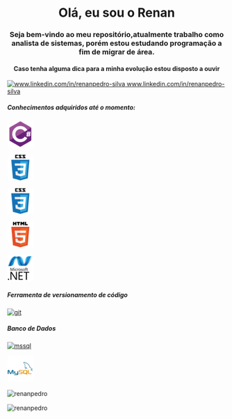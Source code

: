 <h1 align = "center"> Olá, eu sou o Renan </h1>

<h3 align = "center"> Seja bem-vindo ao meu repositório,atualmente trabalho como analista de sistemas, porém estou estudando programação a fim de migrar de área. </h3>

<h4 align = "center"> Caso tenha alguma dica para a minha evolução estou disposto a ouvir </h4>



<p align =" left ">
<a href =" www.linkedin.com/in/renanpedro-silva" target =" blank "> <img align =" center "src ="https://raw.githubusercontent.com/rahuldkjain/github-profile-readme-generator/master/src/images/icons/Social/linked-in-alt.svg "alt="www.linkedin.com/in/renanpedro-silva" height = "30" width = "60" /> www.linkedin.com/in/renanpedro-silva </a> </p> 



##### Conhecimentos adquiridos até o momento:

<p align = "left">
<a href="https://www.w3schools.com/cs/" target="_blank"> <img src = "https://raw.githubusercontent.com/devicons/devicon/master/icons/csharp/csharp-original.svg "alt =" csharp "width =" 60 "height =" 60 "/>  </a> 

<p align = "left">
 <a href =" https://www.w3schools.com/css/ " target ="_ blank "> <img src="https://raw.githubusercontent.com/devicons/devicon/master/icons/css3/css3-original-wordmark.svg "alt =" css3 "width =" 60 " height =" 60 "/>

<p align = "left">
<a href =" https://www.w3schools.com/css/ " target ="_ blank "> <img src="https://raw.githubusercontent.com/devicons/devicon/master/icons/css3/css3-original-wordmark.svg "alt =" css3 "width =" 60 " height =" 60 "/> </a></p>

<p align = "left">
<a href="https://www.w3.org/html/" target="_blank"> <img src ="https://raw.githubusercontent.com/devicons/devicon/master/icons/html5/html5-original-wordmark.svg "alt =" html5 "width =" 60 "height =" 60 "/> </a>   </p>


<p align = "left">
<a href="https://dotnet.microsoft.com/" target="_blank"> <img src = "https://raw.githubusercontent.com/devicons/devicon/master/icons/dot-net/dot-net-original-wordmark.svg "alt =" dotnet "width =" 60 "height =" 60 "/> </a>  </p>


##### Ferramenta de versionamento de código
<p align = "left">
<a href =" https://git-scm.com/ "target =" _ blank "> <img src ="https://www.vectorlogo.zone/logos/git-scm/git-scm-icon.svg "alt =" git "width =" 60 "height =" 60 "/> </a> </p>


##### Banco de Dados
<p align = "left">
<a href =" https://www.microsoft.com/en-us/sql-server "target ="_blank "> <img src ="https://www.svgrepo.com/show/303229/microsoft-sql-server-logo.svg "alt =" mssql "width =" 60 "height =" 60 "/>  </a>   </p>

<p align = "left">
<a href="https://www.mysql.com/" target="_blank"> <img src = "https://raw.githubusercontent.com/devicons/devicon/master/icons/mysql/mysql-original-wordmark.svg "alt =" mysql "width =" 60" height =" 60 "/> </a> </p>

<p> <img align = "center" src = "https://github-readme-streak-stats.herokuapp.com/?user=renanpedro&" alt = "renanpedro" />  </p>

<p> <img align = "center" src = "https://github-readme-stats.vercel.app/api/top-langs?username=renanpedro&show_icons=true&locale=en&layout=compact" alt = "renanpedro" /> </p>

